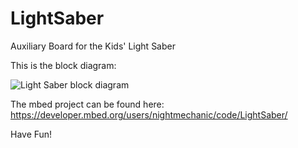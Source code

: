 # LightSaber
Auxiliary Board for the Kids' Light Saber

This is the block diagram:

![Light Saber block diagram](LightSaber.png)

The mbed project can be found here:
https://developer.mbed.org/users/nightmechanic/code/LightSaber/

Have Fun!
